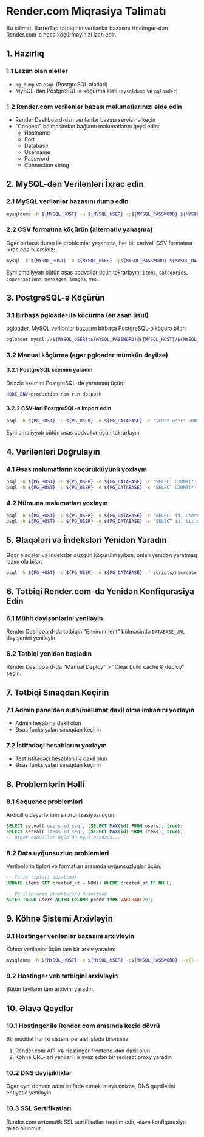 # Render.com Miqrasiya Təlimatı

Bu təlimat, BarterTap tətbiqinin verilənlər bazasını Hostinger-dən Render.com-a necə köçürməyinizi izah edir.

## 1. Hazırlıq

### 1.1 Lazım olan alətlər
- `pg_dump` və `psql` (PostgreSQL alətləri)
- MySQL-dən PostgreSQL-ə köçürmə aləti (`mysqldump` və `pgloader`)

### 1.2 Render.com verilənlər bazası məlumatlarınızı əldə edin
- Render Dashboard-dan verilənlər bazası servisinə keçin
- "Connect" bölməsindən bağlantı məlumatlarını qeyd edin:
  - Hostname
  - Port
  - Database
  - Username
  - Password
  - Connection string

## 2. MySQL-dən Verilənləri İxrac edin

### 2.1 MySQL verilənlər bazasını dump edin
```bash
mysqldump -h ${MYSQL_HOST} -u ${MYSQL_USER} -p${MYSQL_PASSWORD} ${MYSQL_DATABASE} > bartertap_mysql_dump.sql
```

### 2.2 CSV formatına köçürün (alternativ yanaşma)
Əgər birbaşa dump ilə problemlər yaşanırsa, hər bir cədvəli CSV formatına ixrac edə bilərsiniz:

```bash
mysql -h ${MYSQL_HOST} -u ${MYSQL_USER} -p${MYSQL_PASSWORD} ${MYSQL_DATABASE} -e "SELECT * FROM users INTO OUTFILE '/tmp/users.csv' FIELDS TERMINATED BY ',' ENCLOSED BY '\"' LINES TERMINATED BY '\n';"
```

Eyni əməliyyatı bütün əsas cədvəllər üçün təkrarlayın: `items`, `categories`, `conversations`, `messages`, `images`, vəs.

## 3. PostgreSQL-ə Köçürün

### 3.1 Birbaşa pgloader ilə köçürmə (ən asan üsul)
pgloader, MySQL verilənlər bazasını birbaşa PostgreSQL-ə köçürə bilər:

```bash
pgloader mysql://${MYSQL_USER}:${MYSQL_PASSWORD}@${MYSQL_HOST}/${MYSQL_DATABASE} postgresql://${PG_USER}:${PG_PASSWORD}@${PG_HOST}:${PG_PORT}/${PG_DATABASE}
```

### 3.2 Manual köçürmə (əgər pgloader mümkün deyilsə)

#### 3.2.1 PostgreSQL sxemini yaradın
Drizzle sxemini PostgreSQL-də yaratmaq üçün:

```bash
NODE_ENV=production npm run db:push
```

#### 3.2.2 CSV-ləri PostgreSQL-ə import edin
```bash
psql -h ${PG_HOST} -U ${PG_USER} -d ${PG_DATABASE} -c "\COPY users FROM '/tmp/users.csv' WITH (FORMAT csv, HEADER);"
```

Eyni əməliyyatı bütün əsas cədvəllər üçün təkrarlayın.

## 4. Verilənləri Doğrulayın

### 4.1 Əsas məlumatların köçürüldüyünü yoxlayın
```bash
psql -h ${PG_HOST} -U ${PG_USER} -d ${PG_DATABASE} -c "SELECT COUNT(*) FROM users;"
psql -h ${PG_HOST} -U ${PG_USER} -d ${PG_DATABASE} -c "SELECT COUNT(*) FROM items;"
```

### 4.2 Nümunə məlumatları yoxlayın
```bash
psql -h ${PG_HOST} -U ${PG_USER} -d ${PG_DATABASE} -c "SELECT id, username, email FROM users LIMIT 5;"
psql -h ${PG_HOST} -U ${PG_USER} -d ${PG_DATABASE} -c "SELECT id, title, category FROM items LIMIT 5;"
```

## 5. Əlaqələri və İndeksləri Yenidən Yaradın

Əgər əlaqələr və indekslər düzgün köçürülməyibsə, onları yenidən yaratmaq lazım ola bilər:

```bash
psql -h ${PG_HOST} -U ${PG_USER} -d ${PG_DATABASE} -f scripts/recreate_constraints.sql
```

## 6. Tətbiqi Render.com-da Yenidən Konfiqurasiya Edin

### 6.1 Mühit dəyişənlərini yeniləyin
Render Dashboard-da tətbiqin "Environment" bölməsində `DATABASE_URL` dəyişənini yeniləyin.

### 6.2 Tətbiqi yenidən başladın
Render Dashboard-da "Manual Deploy" > "Clear build cache & deploy" seçin.

## 7. Tətbiqi Sınaqdan Keçirin

### 7.1 Admin paneldən auth/məlumat daxil olma imkanını yoxlayın
- Admin hesabına daxil olun
- Əsas funksiyaları sınaqdan keçirin

### 7.2 İstifadəçi hesablarını yoxlayın
- Test istifadəçi hesabları ilə daxil olun
- Əsas funksiyaları sınaqdan keçirin

## 8. Problemlərin Həlli

### 8.1 Sequence problemləri
Ardıcıllıq dəyərlərinin sinxronizasiyası üçün:

```sql
SELECT setval('users_id_seq', (SELECT MAX(id) FROM users), true);
SELECT setval('items_id_seq', (SELECT MAX(id) FROM items), true);
-- Digər cədvəllər üçün də eyni qaydada...
```

### 8.2 Data uyğunsuzluq problemləri
Verilənlərin tipləri və formatları arasında uyğunsuzluqlar üçün:

```sql
-- Tarix tipləri düzəltmək
UPDATE items SET created_at = NOW() WHERE created_at IS NULL;

-- Verilənlərin strukturunu düzəltmək
ALTER TABLE users ALTER COLUMN phone TYPE VARCHAR(20);
```

## 9. Köhnə Sistemi Arxivləyin

### 9.1 Hostinger verilənlər bazasını arxivləyin
Köhnə verilənlər üçün tam bir arxiv yaradın:

```bash
mysqldump -h ${MYSQL_HOST} -u ${MYSQL_USER} -p${MYSQL_PASSWORD} --all-databases > all_mysql_databases_backup.sql
```

### 9.2 Hostinger veb tətbiqini arxivləyin
Bütün faylların tam arxivini yaradın.

## 10. Əlavə Qeydlər

### 10.1 Hostinger ilə Render.com arasında keçid dövrü
Bir müddət hər iki sistemi paralel işlədə bilərsiniz:

1. Render.com API-yə Hostinger frontend-dən daxil olun
2. Köhnə URL-ləri yeniləri ilə əvəz edən bir redirect proxy yaradın

### 10.2 DNS dəyişikliklər
Əgər eyni domain adını istifadə etmək istəyirsinizsə, DNS qeydlərini ehtiyatla yeniləyin.

### 10.3 SSL Sertifikatları
Render.com avtomatik SSL sertifikatları təqdim edir, əlavə konfiqurasiya tələb olunmur.